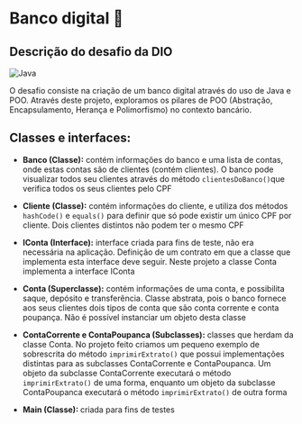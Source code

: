 # Banco digital 🏦
## Descrição do desafio da DIO
![Java](https://img.shields.io/badge/java-%23ED8B00.svg?style=for-the-badge&logo=openjdk&logoColor=white)

 O desafio consiste na criação de um banco digital através do uso de Java e POO. Através deste projeto, exploramos os pilares de POO (Abstração, Encapsulamento, Herança e Polimorfismo) no contexto bancário.

 ## Classes e interfaces:

 - <b>Banco (Classe):</b> contém informações do banco e uma lista de contas, onde estas contas são de clientes (contém clientes). O banco pode visualizar todos seu clientes através do método `clientesDoBanco()`que verifica todos os seus clientes pelo CPF

 - <b>Cliente (Classe):</b> contém informações do cliente, e utiliza dos métodos `hashCode()` e `equals()` para definir que só pode existir um único CPF por cliente. Dois clientes distintos não podem ter o mesmo CPF

 - <b>IConta (Interface):</b> interface criada para fins de teste, não era necessária na aplicação. Definição de um contrato em que a classe que implementa esta interface deve seguir. Neste projeto a classe Conta implementa a interface IConta

 - <b>Conta (Superclasse):</b> contém informações de uma conta, e possibilita saque, depósito e transferência. Classe abstrata, pois o banco fornece aos seus clientes dois tipos de conta que são conta corrente e conta poupança. Não é possível instanciar um objeto desta classe

 - <b>ContaCorrente e ContaPoupanca (Subclasses):</b> classes que herdam da classe Conta. No projeto feito criamos um pequeno exemplo de sobrescrita do método `imprimirExtrato()` que possui implementações distintas para as subclasses ContaCorrente e ContaPoupanca. Um objeto da subclasse ContaCorrente executará o método `imprimirExtrato()` de uma forma, enquanto um objeto da subclasse ContaPoupanca executará o método `imprimirExtrato()` de outra forma

 - <b>Main (Classe): </b> criada para fins de testes

